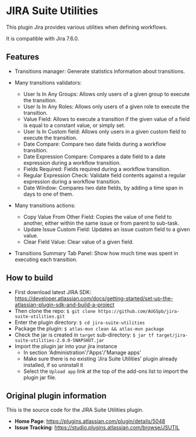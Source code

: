 JIRA Suite Utilities
====================

This plugin Jira provides various utilities when defining workflows.

It is compatible with Jira 7.6.0.

Features
--------

* Transitions manager: Generate statistics information about transitions.

* Many transitions validators:
  * User Is In Any Groups: Allows only users of a given group to execute the transition.
  * User Is In Any Roles: Allows only users of a given role to execute the transition.
  * Value Field: Allows to execute a transition if the given value of a field is equal to a constant value, or simply set.
  * User Is In Custom field: Allows only users in a given custom field to execute the transition.
  * Date Compare: Compare two date fields during a workflow transition.
  * Date Expression Compare: Compares a date field to a date expression during a workflow transition.
  * Fields Required: Fields required during a workflow transition.
  * Regular Expression Check: Validate field contents against a regular expression during a workflow transition.
  * Date Window: Compares two date fields, by adding a time span in days to one of them.
   
* Many transitions actions:
  * Copy Value From Other Field: Copies the value of one field to another, either within the same issue or from parent to sub-task.
  * Update Issue Custom Field: Updates an issue custom field to a given value.
  * Clear Field Value: Clear value of a given field.
 
* Transitions Summary Tab Panel: Show how much time was spent in executing each transition.

How to build
------------

* First download latest JIRA SDK: https://developer.atlassian.com/docs/getting-started/set-up-the-atlassian-plugin-sdk-and-build-a-project
* Then clone the repo: `$ git clone https://github.com/AUGSpb/jira-suite-utilities.git`
* Enter the plugin directory: `$ cd jira-suite-utilities`
* Package the plugin: `$ atlas-mvn clean && atlas-mvn package`
* Check the jar is created in `target` sub-directory: `$ jar tf target/jira-suite-utilities-2.0.0-SNAPSHOT.jar`
* Import the plugin jar into your jira instance
  * In section 'Administration'/'Apps'/'Manage apps'
  * Make sure there is no existing 'Jira Suite Utilities' plugin already installed, if so uninstall it
  * Select the `Upload app` link at the top of the add-ons list to import the plugin jar file.


Original plugin information
---------------------------

This is the source code for the JIRA Suite Utilities plugin.

* **Home Page**: https://plugins.atlassian.com/plugin/details/5048
* **Issue Tracking**: https://studio.plugins.atlassian.com/browse/JSUTIL
